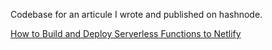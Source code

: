 Codebase for an articule I wrote and published on hashnode.

[How to Build and Deploy Serverless Functions to Netlify](https://hellotunmbi.hashnode.dev/how-to-build-and-deploy-serverless-functions-to-netlify-ckda8hxvz00qqnns13n1h0t0f)
